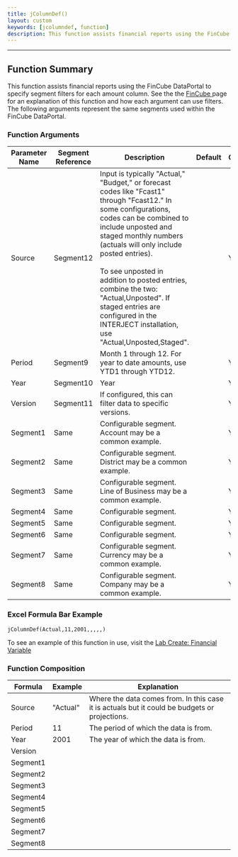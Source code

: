 ```yaml
---
title: jColumnDef()
layout: custom
keywords: [jcolumndef, function]
description: This function assists financial reports using the FinCube DataPortal to specify segment filters for each amount column. 
---
```

* * *

##  Function Summary 

This function assists financial reports using the FinCube DataPortal to specify segment filters for each amount column. See the the [ FinCube ](/wIndex/FinCube---The-Financial-Cube.html) page for an explanation of this function and how each argument can use filters. The following arguments represent the same segments used within the FinCube DataPortal. 

###  Function Arguments   

| Parameter Name | Segment Reference | Description                                                           | Default | Optional |
| -------------- | ----------------- | --------------------------------------------------------------------- | ------- | -------- |
| Source         | Segment12         | Input is typically "Actual," "Budget," or forecast codes like "Fcast1" through "Fcast12." In some configurations, codes can be combined to include unposted and staged monthly numbers (actuals will only include posted entries). <br> <br> To see unposted in addition to posted entries, combine the two: "Actual,Unposted". If staged entries are configured in the INTERJECT installation, use "Actual,Unposted,Staged". |         | YES      |
| Period         | Segment9          | Month 1 through 12. For year to date amounts, use YTD1 through YTD12. |         | YES      |
| Year           | Segment10         | Year                                                                  |         | YES      |
| Version        | Segment11         | If configured, this can filter data to specific versions.             |         | YES      |
| Segment1       | Same              | Configurable segment. Account may be a common example.                |         | YES      |
| Segment2       | Same              | Configurable segment. District may be a common example.               |         | YES      |
| Segment3       | Same              | Configurable segment. Line of Business may be a common example.       |         | YES      |
| Segment4       | Same              | Configurable segment.                                                 |         | YES      |
| Segment5       | Same              | Configurable segment.                                                 |         | YES      |
| Segment6       | Same              | Configurable segment.                                                 |         | YES      |
| Segment7       | Same              | Configurable segment. Currency may be a common example.               |         | YES      |
| Segment8       | Same              | Configurable segment. Company may be a common example.                |         | YES      |

### Excel Formula Bar Example

```Excel
jColumnDef(Actual,11,2001,,,,,)
```

To see an example of this function in use, visit the [Lab Create: Financial Variable ](/wGetStarted/L-Create-FinancialVariable.html)

###  Function Composition   

| Formula  | Example  | Explanation |
| -------- | -------- | ----------- |
| Source   | "Actual" | Where the data comes from. In this case it is actuals but it could be budgets or projections. |
| Period   | 11       | The period of which the data is from. |
| Year     | 2001     | The year of which the data is from. |  
| Version  |          |             |
| Segment1 |          |             |
| Segment2 |          |             |
| Segment3 |          |             |
| Segment4 |          |             |
| Segment5 |          |             |
| Segment6 |          |             |
| Segment7 |          |             |
| Segment8 |          |             |
